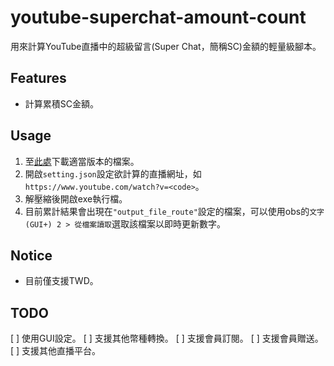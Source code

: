 # youtube-superchat-amount-count

用來計算YouTube直播中的超級留言(Super Chat，簡稱SC)金額的輕量級腳本。

## Features
- 計算累積SC金額。

## Usage
1. 至[此處](https://github.com/iwtba4188/youtube-superchat-amount-count/releases/)下載適當版本的檔案。
2. 開啟`setting.json`設定欲計算的直播網址，如`https://www.youtube.com/watch?v=<code>`。
3. 解壓縮後開啟exe執行檔。
4. 目前累計結果會出現在`"output_file_route"`設定的檔案，可以使用obs的`文字 (GUI+) 2 > 從檔案讀取`選取該檔案以即時更新數字。

## Notice
- 目前僅支援TWD。

## TODO
[ ] 使用GUI設定。
[ ] 支援其他幣種轉換。
[ ] 支援會員訂閱。
[ ] 支援會員贈送。
[ ] 支援其他直播平台。